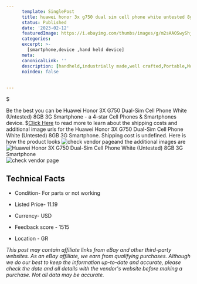 ```yaml
---
      template: SinglePost
      title: huawei honor 3x g750 dual sim cell phone white untested 8gb 3g smartphone
      status: Published
      date: '2023-02-12'
      featuredImage: https://i.ebayimg.com/thumbs/images/g/m2sAAOSwyShju4y4/s-l225.jpg
      categories: 
      excerpt: >-
        [smartphone,device ,hand held device]
      meta:
      canonicalLink: ''
      description: [handheld,industrially made,well crafted,Portable,Mobile,Compact,Convenient,Lightweight,Maneuverable,Man-portable,Miniature,Carriable,Hand-held,Light,Holdable,Transportable,Mobile device,Pocket-sized,On-the-go,Wireless,Cordless,Compact size,Convenient size, smartphone,device ,hand held device]
      noindex: false
      
        
---
```

$

Be the best you can be  Huawei Honor 3X G750 Dual-Sim Cell Phone White (Untested) 8GB 3G Smartphone - a 4-star Cell Phones & Smartphones device.
$[Click Here](https://www.ebay.com/itm/225340088305?hash=item347750dff1%3Ag%3Am2sAAOSwyShju4y4&mkevt=1&mkcid=1&mkrid=711-53200-19255-0&campid=%253CePNCampaignId%253E&customid=%253CreferenceId%253E&toolid=10049) to read more to learn about the shipping costs and additional image urls for the Huawei Honor 3X G750 Dual-Sim Cell Phone White (Untested) 8GB 3G Smartphone. Shipping cost is undefined. Here is how the product looks ![check vendor page](https://i.ebayimg.com/thumbs/images/g/m2sAAOSwyShju4y4/s-l225.jpg)and the additional images are![Huawei Honor 3X G750 Dual-Sim Cell Phone White (Untested) 8GB 3G Smartphone](https://i.ebayimg.com/images/g/m2sAAOSwyShju4y4/s-l1600.jpg)![check vendor page](https://origin-galleryplus.ebayimg.com/ws/web/225340088305_2_0_1/225x225.jpg,https://origin-galleryplus.ebayimg.com/ws/web/225340088305_3_0_1/225x225.jpg,https://origin-galleryplus.ebayimg.com/ws/web/225340088305_4_0_1/225x225.jpg,https://origin-galleryplus.ebayimg.com/ws/web/225340088305_5_0_1/225x225.jpg,https://origin-galleryplus.ebayimg.com/ws/web/225340088305_6_0_1/225x225.jpg,https://origin-galleryplus.ebayimg.com/ws/web/225340088305_7_0_1/225x225.jpg,https://origin-galleryplus.ebayimg.com/ws/web/225340088305_8_0_1/225x225.jpg,https://origin-galleryplus.ebayimg.com/ws/web/225340088305_9_0_1/225x225.jpg,https://origin-galleryplus.ebayimg.com/ws/web/225340088305_10_0_1/225x225.jpg,https://origin-galleryplus.ebayimg.com/ws/web/225340088305_11_0_1/225x225.jpg,https://origin-galleryplus.ebayimg.com/ws/web/225340088305_12_0_1/225x225.jpg,https://origin-galleryplus.ebayimg.com/ws/web/225340088305_13_0_1/225x225.jpg,https://origin-galleryplus.ebayimg.com/ws/web/225340088305_14_0_1/225x225.jpg,https://origin-galleryplus.ebayimg.com/ws/web/225340088305_15_0_1/225x225.jpg)



 ## Technical Facts 



     
      

 - Condition- For parts or not working 


      

 - Listed Price- 11.19 


      

 - Currency- USD 


      

 - Feedback score - 1515 


      

 - Location - GR 


      
      

 *_This post may contain affiliate links from eBay and other third-party websites. As an eBay affiliate, we earn from qualifying purchases. Although we do our best to keep the information up-to-date and accurate, please check the date and all details with the vendor's website before making a purchase. Not all data may be accurate._*






